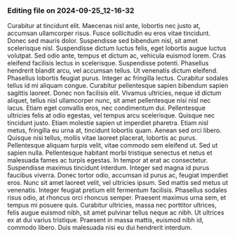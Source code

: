

### Editing file on 2024-09-25_12-16-32

Curabitur at tincidunt elit. Maecenas nisl ante, lobortis nec justo at, accumsan ullamcorper risus. Fusce sollicitudin eu eros vitae tincidunt. Donec sed mauris dolor. Suspendisse sed bibendum nisl, sit amet scelerisque nisl. Suspendisse dictum luctus felis, eget lobortis augue luctus volutpat. Sed odio ante, tempus et dictum ac, vehicula euismod lorem. Cras eleifend facilisis lectus in scelerisque. Suspendisse potenti. Phasellus hendrerit blandit arcu, vel accumsan tellus. Ut venenatis dictum eleifend. Phasellus lobortis feugiat purus. Integer ac fringilla lectus.
Curabitur sodales tellus id mi aliquam congue. Curabitur pellentesque sapien bibendum sapien sagittis laoreet. Donec non facilisis elit. Vivamus ultricies, neque id dictum aliquet, tellus nisl ullamcorper nunc, sit amet pellentesque nisi nisl nec lacus. Etiam eget convallis eros, nec condimentum dui. Pellentesque ultricies felis at odio egestas, vel tempus arcu scelerisque. Quisque nec tincidunt justo. Etiam molestie sapien ut imperdiet pharetra. Etiam nisl metus, fringilla eu urna at, tincidunt lobortis quam. Aenean sed orci libero. Quisque nisi tellus, mollis vitae laoreet placerat, lobortis ac purus. Pellentesque aliquam turpis velit, vitae commodo sem eleifend ut. Sed ut sapien nulla. Pellentesque habitant morbi tristique senectus et netus et malesuada fames ac turpis egestas. In tempor at erat ac consectetur. Suspendisse maximus tincidunt interdum.
Integer sed magna id purus faucibus viverra. Donec tortor odio, accumsan id purus ac, feugiat imperdiet eros. Nunc sit amet laoreet velit, vel ultricies ipsum. Sed mattis sed metus ut venenatis. Integer feugiat pretium elit fermentum facilisis. Phasellus sodales risus odio, at rhoncus orci rhoncus semper. Praesent maximus urna sem, et tempus mi posuere quis. Curabitur ultricies, massa nec porttitor ultrices, felis augue euismod nibh, sit amet pulvinar tellus neque ac nibh. Ut ultrices ex at dui varius tristique. Praesent in massa mattis, euismod nibh id, commodo libero. Duis malesuada nisi eu dui hendrerit interdum.


